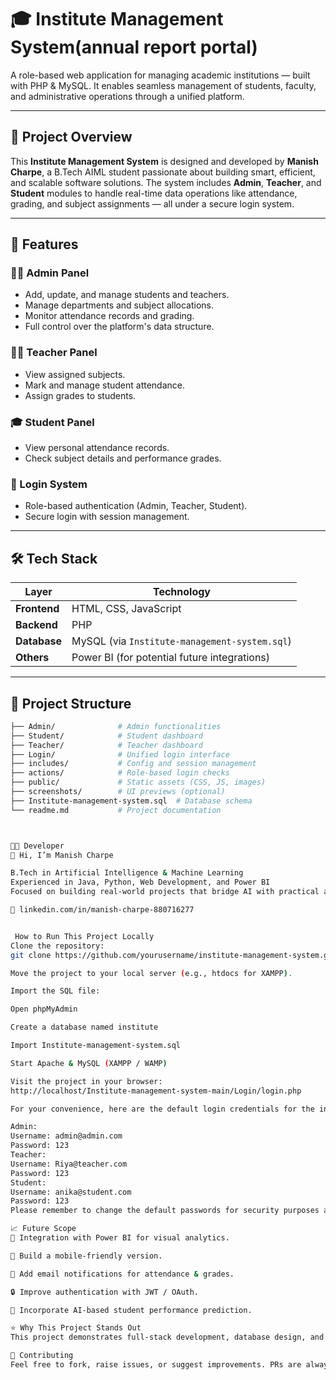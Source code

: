 # 🎓 Institute Management System(annual report portal)

A role-based web application for managing academic institutions — built with PHP & MySQL. It enables seamless management of students, faculty, and administrative operations through a unified platform.

---

## 📌 Project Overview

This **Institute Management System** is designed and developed by **Manish Charpe**, a B.Tech AIML student passionate about building smart, efficient, and scalable software solutions. The system includes **Admin**, **Teacher**, and **Student** modules to handle real-time data operations like attendance, grading, and subject assignments — all under a secure login system.

---

## 🚀 Features

### 👨‍💼 Admin Panel
- Add, update, and manage students and teachers.
- Manage departments and subject allocations.
- Monitor attendance records and grading.
- Full control over the platform's data structure.

### 👨‍🏫 Teacher Panel
- View assigned subjects.
- Mark and manage student attendance.
- Assign grades to students.

### 🎓 Student Panel
- View personal attendance records.
- Check subject details and performance grades.

### 🔐 Login System
- Role-based authentication (Admin, Teacher, Student).
- Secure login with session management.

---

## 🛠️ Tech Stack

| Layer        | Technology                     |
|--------------|---------------------------------|
| **Frontend** | HTML, CSS, JavaScript           |
| **Backend**  | PHP                             |
| **Database** | MySQL (via `Institute-management-system.sql`) |
| **Others**   | Power BI (for potential future integrations) |

---

## 📂 Project Structure

```bash
├── Admin/              # Admin functionalities
├── Student/            # Student dashboard
├── Teacher/            # Teacher dashboard
├── Login/              # Unified login interface
├── includes/           # Config and session management
├── actions/            # Role-based login checks
├── public/             # Static assets (CSS, JS, images)
├── screenshots/        # UI previews (optional)
├── Institute-management-system.sql  # Database schema
└── readme.md           # Project documentation



🧑‍💻 Developer
👋 Hi, I’m Manish Charpe

B.Tech in Artificial Intelligence & Machine Learning
Experienced in Java, Python, Web Development, and Power BI
Focused on building real-world projects that bridge AI with practical applications.

🔗 linkedin.com/in/manish-charpe-880716277


 How to Run This Project Locally
Clone the repository:
git clone https://github.com/yourusername/institute-management-system.git

Move the project to your local server (e.g., htdocs for XAMPP).

Import the SQL file:

Open phpMyAdmin

Create a database named institute

Import Institute-management-system.sql

Start Apache & MySQL (XAMPP / WAMP)

Visit the project in your browser:
http://localhost/Institute-management-system-main/Login/login.php

For your convenience, here are the default login credentials for the initial setup:

Admin:
Username: admin@admin.com
Password: 123
Teacher:
Username: Riya@teacher.com
Password: 123
Student:
Username: anika@student.com
Password: 123
Please remember to change the default passwords for security purposes after the initial setup.

📈 Future Scope
🔄 Integration with Power BI for visual analytics.

📲 Build a mobile-friendly version.

📧 Add email notifications for attendance & grades.

🔒 Improve authentication with JWT / OAuth.

🧠 Incorporate AI-based student performance prediction.

⭐ Why This Project Stands Out
This project demonstrates full-stack development, database design, and practical application of role-based access control — ideal for institutions looking to digitize their processes.

🤝 Contributing
Feel free to fork, raise issues, or suggest improvements. PRs are always welcome!
